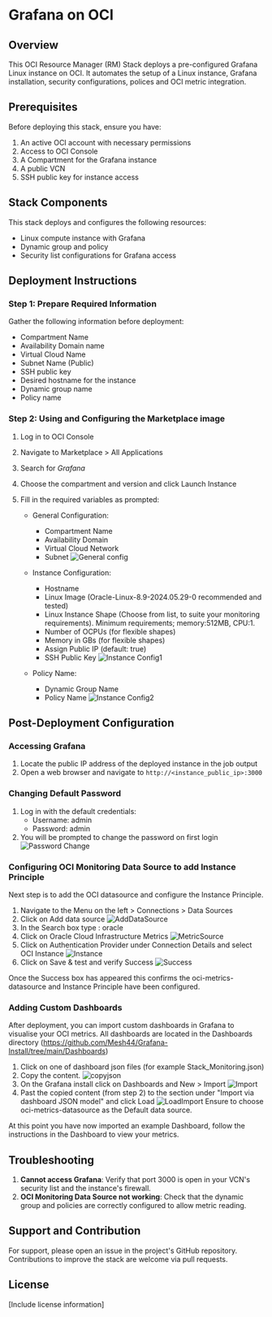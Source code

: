 # Grafana on OCI

## Overview 

This OCI Resource Manager (RM) Stack deploys a pre-configured Grafana Linux instance on OCI.  It automates the setup of a Linux instance, Grafana installation, security configurations, polices and OCI metric integration.

## Prerequisites

Before deploying this stack, ensure you have:

1. An active OCI account with necessary permissions
2. Access to OCI Console
3. A Compartment for the Grafana instance
4. A public VCN
5. SSH public key for instance access

## Stack Components

This stack deploys and configures the following resources:

- Linux compute instance with Grafana
- Dynamic group and policy
- Security list configurations for Grafana access

## Deployment Instructions

### Step 1: Prepare Required Information

Gather the following information before deployment:

- Compartment Name
- Availability Domain name
- Virtual Cloud Name
- Subnet Name (Public)
- SSH public key
- Desired hostname for the instance
- Dynamic group name
- Policy name

### Step 2: Using and Configuring the Marketplace image

1. Log in to OCI Console
2. Navigate to Marketplace > All Applications
3. Search for *Grafana*
4. Choose the compartment and version and click Launch Instance
5. Fill in the required variables as prompted:

   - General Configuration:
     - Compartment Name
     - Availability Domain
     - Virtual Cloud Network
     - Subnet
    ![General config](Images/RM-GenConfig.jpg)

   - Instance Configuration:
     - Hostname
     - Linux Image (Oracle-Linux-8.9-2024.05.29-0 recommended and tested)
     - Linux Instance Shape (Choose from list, to suite your monitoring requirements). Minimum requirements; memory:512MB, CPU:1.
     - Number of OCPUs (for flexible shapes)
     - Memory in GBs (for flexible shapes)
     - Assign Public IP (default: true)
     - SSH Public Key
    ![Instance Config1](Images/RM-InstanceConfig.jpg)

   - Policy Name:
     - Dynamic Group Name
     - Policy Name
    ![Instance Config2](Images/RM-InstanceSSHkey.jpg)

## Post-Deployment Configuration

### Accessing Grafana

1. Locate the public IP address of the deployed instance in the job output
2. Open a web browser and navigate to `http://<instance_public_ip>:3000`

### Changing Default Password

1. Log in with the default credentials:
   - Username: admin
   - Password: admin
2. You will be prompted to change the password on first login
![Password Change](Images/GF-passwd.jpg)

### Configuring OCI Monitoring Data Source to add Instance Principle



Next step is to add the OCI datasource and configure the Instance Principle.

1. Navigate to the Menu on the left > Connections > Data Sources
2. Click on Add data source
![AddDataSource](Images/GF-AddDataSource.jpg)
3. In the Search box type : oracle
4. Click on Oracle Cloud Infrastructure Metrics
![MetricSource](Images/GF-OCIMetricDataSource.jpg)
5. Click on Authentication Provider under Connection Details and select OCI Instance
![Instance](Images/GF-Connection.jpg)
6. Click on Save & test and verify Success
![Success](Images/GF-ConnectionSuccess.jpg)

Once the Success box has appeared this confirms the oci-metrics-datasource and Instance Principle have been configured.


### Adding Custom Dashboards

After deployment, you can import custom dashboards in Grafana to visualise your OCI metrics.
All dashboards are located in the Dashboards directory (<https://github.com/Mesh44/Grafana-Install/tree/main/Dashboards>)

1. Click on one of dashboard json files (for example Stack_Monitoring.json)
2. Copy the content.
![copyjson](Images/GH-dashboardjson.jpg)
3. On the Grafana install click on Dashboards and New > Import
![Import](Images/GF-Import.jpg)
4. Past the copied content (from step 2) to the section under "Import via dashboard JSON model" and click Load
![LoadImport](Images/GF-LoadImport.jpg)
Ensure to choose oci-metrics-datasource as the Default data source.

At this point you have now imported an example Dashboard, follow the instructions in the Dashboard to view your metrics.


## Troubleshooting

1. **Cannot access Grafana**: Verify that port 3000 is open in your VCN's security list and the instance's firewall.
2. **OCI Monitoring Data Source not working**: Check that the dynamic group and policies are correctly configured to allow metric reading.

## Support and Contribution

For support, please open an issue in the project's GitHub repository. Contributions to improve the stack are welcome via pull requests.

## License

[Include license information]
